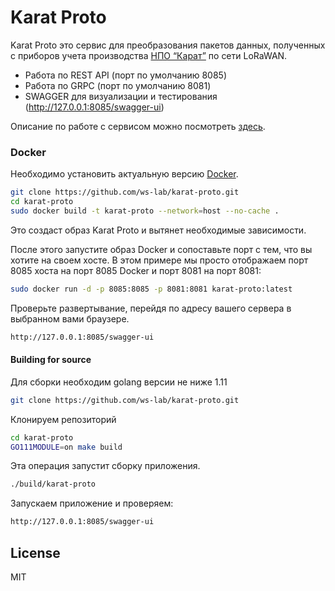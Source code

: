 # Karat Proto
Karat Proto это сервис для преобразования пакетов данных, полученных с приборов учета производства [НПО “Карат”](https://www.karat-npo.com/) по сети LoRaWAN.

  - Работа по REST API (порт по умолчанию 8085)
  - Работа по GRPC (порт по умолчанию 8081)  
  - SWAGGER для визуализации и тестирования (http://127.0.0.1:8085/swagger-ui)

Описание по работе с сервисом можно посмотреть [здесь](https://www.karat-npo.com/).

### Docker
Необходимо установить актуальную версию [Docker](https://docs.docker.com/get-docker/).

```sh
git clone https://github.com/ws-lab/karat-proto.git
cd karat-proto
sudo docker build -t karat-proto --network=host --no-cache .
```
Это создаст образ Karat Proto и вытянет необходимые зависимости.

После этого запустите образ Docker и сопоставьте порт с тем, что вы хотите на своем хосте. В этом примере мы просто отображаем порт 8085 хоста на порт 8085 Docker  и порт 8081 на порт 8081:

```sh
sudo docker run -d -p 8085:8085 -p 8081:8081 karat-proto:latest
```
Проверьте развертывание, перейдя по адресу вашего сервера в выбранном вами браузере.

```sh
http://127.0.0.1:8085/swagger-ui
```

#### Building for source
Для сборки необходим golang версии не ниже 1.11
```sh
git clone https://github.com/ws-lab/karat-proto.git
```
Клонируем репозиторий
```sh
cd karat-proto
GO111MODULE=on make build
```
Эта операция запустит сборку приложения.
```sh
./build/karat-proto
```
Запускаем приложение и проверяем:
```sh
http://127.0.0.1:8085/swagger-ui
```






License
----

MIT
